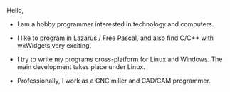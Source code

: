 Hello,

- I am a hobby programmer interested in technology and computers.

- I like to program in Lazarus / Free Pascal, and also find C/C++ with wxWidgets very exciting.

- I try to write my programs cross-platform for Linux and Windows. The main development takes place under Linux.

- Professionally, I work as a CNC miller and CAD/CAM programmer.
